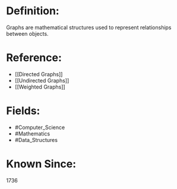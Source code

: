 

# Definition:
Graphs are mathematical structures used to represent relationships between objects.

# Reference:
- [[Directed Graphs]]
- [[Undirected Graphs]]
- [[Weighted Graphs]]

# Fields: 
- #Computer_Science
- #Mathematics
- #Data_Structures

# Known Since:
1736

